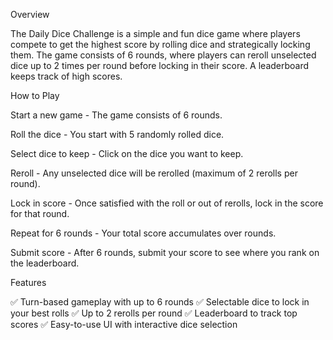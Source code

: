 Overview

The Daily Dice Challenge is a simple and fun dice game where players compete to get the highest score by rolling dice and strategically locking them. The game consists of 6 rounds, where players can reroll unselected dice up to 2 times per round before locking in their score. A leaderboard keeps track of high scores.

How to Play

Start a new game - The game consists of 6 rounds.

Roll the dice - You start with 5 randomly rolled dice.

Select dice to keep - Click on the dice you want to keep.

Reroll - Any unselected dice will be rerolled (maximum of 2 rerolls per round).

Lock in score - Once satisfied with the roll or out of rerolls, lock in the score for that round.

Repeat for 6 rounds - Your total score accumulates over rounds.

Submit score - After 6 rounds, submit your score to see where you rank on the leaderboard.

Features

✅ Turn-based gameplay with up to 6 rounds
✅ Selectable dice to lock in your best rolls
✅ Up to 2 rerolls per round
✅ Leaderboard to track top scores
✅ Easy-to-use UI with interactive dice selection
